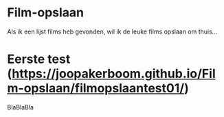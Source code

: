 # Film-opslaan
Als ik een lijst films heb gevonden, wil ik de leuke films opslaan om thuis...

# Eerste test (https://joopakerboom.github.io/Film-opslaan/filmopslaantest01/)
BlaBlaBla
